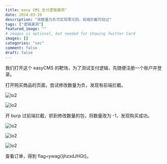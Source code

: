 ```yaml
---
title: easy CMS 支付逻辑漏洞"
date: 2024-03-10
description: "改数量为负可实现零元购，前端拦截可绕过"
tags: ["逻辑漏洞"]
featured_image: ""
# images is optional, but needed for showing Twitter Card
images: []
categories: "sec"
comment: false
draft: false
---
```


我们打开这个 easyCMS 的靶场，为了测试支付逻辑，先随便注册一个账户并登录。

打开购买商品的页面，尝试修改数量为负，发现有前端拦截。

![lo2](/images/weblogic/lo2-4.png)

![lo2](/images/weblogic/lo2-5.png)

开 burp 过前端拦截，抓到修改数量的包，将数量改为 -1，发现购买成功。

![lo2](/images/weblogic/lo2-3.png)

![lo2](/images/weblogic/lo2-1.png)

![lo2](/images/weblogic/lo2-2.png)

查看订单，得到 flag=ywag{ijhzxdJHGt}。
